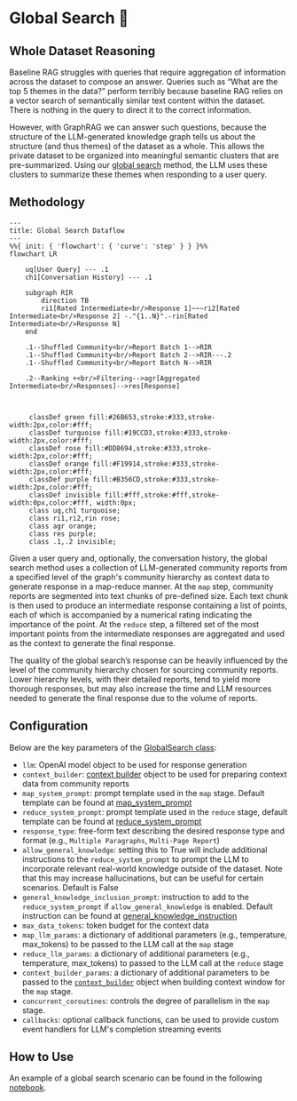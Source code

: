 # Global Search 🔎

## Whole Dataset Reasoning

Baseline RAG struggles with queries that require aggregation of information across the dataset to compose an answer. Queries such as “What are the top 5 themes in the data?” perform terribly because baseline RAG relies on a vector search of semantically similar text content within the dataset. There is nothing in the query to direct it to the correct information.

However, with GraphRAG we can answer such questions, because the structure of the LLM-generated knowledge graph tells us about the structure (and thus themes) of the dataset as a whole. This allows the private dataset to be organized into meaningful semantic clusters that are pre-summarized. Using our [global search](https://github.com/microsoft/graphrag/blob/main//graphrag/query/structured_search/global_search/) method, the LLM uses these clusters to summarize these themes when responding to a user query.

## Methodology

```mermaid
---
title: Global Search Dataflow
---
%%{ init: { 'flowchart': { 'curve': 'step' } } }%%
flowchart LR

    uq[User Query] --- .1
    ch1[Conversation History] --- .1

    subgraph RIR
        direction TB
        ri1[Rated Intermediate<br/>Response 1]~~~ri2[Rated Intermediate<br/>Response 2] -."{1..N}".-rin[Rated Intermediate<br/>Response N]
    end

    .1--Shuffled Community<br/>Report Batch 1-->RIR
    .1--Shuffled Community<br/>Report Batch 2-->RIR---.2
    .1--Shuffled Community<br/>Report Batch N-->RIR

    .2--Ranking +<br/>Filtering-->agr[Aggregated Intermediate<br/>Responses]-->res[Response]



     classDef green fill:#26B653,stroke:#333,stroke-width:2px,color:#fff;
     classDef turquoise fill:#19CCD3,stroke:#333,stroke-width:2px,color:#fff;
     classDef rose fill:#DD8694,stroke:#333,stroke-width:2px,color:#fff;
     classDef orange fill:#F19914,stroke:#333,stroke-width:2px,color:#fff;
     classDef purple fill:#B356CD,stroke:#333,stroke-width:2px,color:#fff;
     classDef invisible fill:#fff,stroke:#fff,stroke-width:0px,color:#fff, width:0px;
     class uq,ch1 turquoise;
     class ri1,ri2,rin rose;
     class agr orange;
     class res purple;
     class .1,.2 invisible;

```

Given a user query and, optionally, the conversation history, the global search method uses a collection of LLM-generated community reports from a specified level of the graph's community hierarchy as context data to generate response in a map-reduce manner. At the `map` step, community reports are segmented into text chunks of pre-defined size. Each text chunk is then used to produce an intermediate response containing a list of points, each of which is accompanied by a numerical rating indicating the importance of the point. At the `reduce` step, a filtered set of the most important points from the intermediate responses are aggregated and used as the context to generate the final response.

The quality of the global search’s response can be heavily influenced by the level of the community hierarchy chosen for sourcing community reports. Lower hierarchy levels, with their detailed reports, tend to yield more thorough responses, but may also increase the time and LLM resources needed to generate the final response due to the volume of reports.

## Configuration

Below are the key parameters of the [GlobalSearch class](https://github.com/microsoft/graphrag/blob/main//graphrag/query/structured_search/global_search/search.py):

* `llm`: OpenAI model object to be used for response generation
* `context_builder`: [context builder](https://github.com/microsoft/graphrag/blob/main//graphrag/query/structured_search/global_search/community_context.py) object to be used for preparing context data from community reports
* `map_system_prompt`: prompt template used in the `map` stage. Default template can be found at [map_system_prompt](https://github.com/microsoft/graphrag/blob/main//graphrag/prompts/query/global_search_map_system_prompt.py)
* `reduce_system_prompt`: prompt template used in the `reduce` stage, default template can be found at [reduce_system_prompt](https://github.com/microsoft/graphrag/blob/main//graphrag/prompts/query/global_search_reduce_system_prompt.py)
* `response_type`: free-form text describing the desired response type and format (e.g., `Multiple Paragraphs`, `Multi-Page Report`)
* `allow_general_knowledge`: setting this to True will include additional instructions to the `reduce_system_prompt` to prompt the LLM to incorporate relevant real-world knowledge outside of the dataset. Note that this may increase hallucinations, but can be useful for certain scenarios. Default is False
* `general_knowledge_inclusion_prompt`: instruction to add to the `reduce_system_prompt` if `allow_general_knowledge` is enabled. Default instruction can be found at [general_knowledge_instruction](https://github.com/microsoft/graphrag/blob/main//graphrag/prompts/query/global_search_knowledge_system_prompt.py)
* `max_data_tokens`: token budget for the context data
* `map_llm_params`: a dictionary of additional parameters (e.g., temperature, max_tokens) to be passed to the LLM call at the `map` stage
* `reduce_llm_params`: a dictionary of additional parameters (e.g., temperature, max_tokens) to passed to the LLM call at the `reduce` stage
* `context_builder_params`: a dictionary of additional parameters to be passed to the [`context_builder`](https://github.com/microsoft/graphrag/blob/main//graphrag/query/structured_search/global_search/community_context.py) object when building context window for the `map` stage.
* `concurrent_coroutines`: controls the degree of parallelism in the `map` stage.
* `callbacks`: optional callback functions, can be used to provide custom event handlers for LLM's completion streaming events

## How to Use

An example of a global search scenario can be found in the following [notebook](../examples_notebooks/global_search.ipynb).
